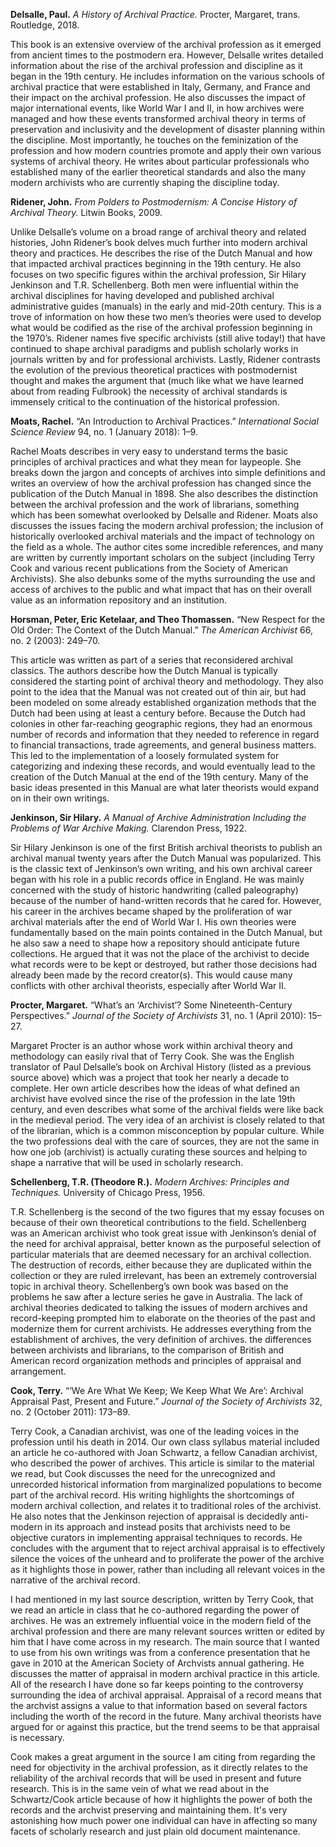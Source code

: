 **Delsalle, Paul.** *A History of Archival Practice.* Procter, Margaret, trans. Routledge, 2018.

This book is an extensive overview of the archival profession as it emerged from ancient times to the postmodern era.  However, Delsalle writes detailed information about the rise of the archival profession and discipline as it began in the 19th century.  He includes information on the various schools of archival practice that were established in Italy, Germany, and France and their impact on the archival profession.  He also discusses the impact of major international events, like World War I and II, in how archives were managed and how these events transformed archival theory in terms of preservation and inclusivity and the development of disaster planning within the discipline.  Most importantly, he touches on the feminization of the profession and how modern countries promote and apply their own various systems of archival theory.  He writes about particular professionals who established many of the earlier theoretical standards and also the many modern archivists who are currently shaping the discipline today.  

**Ridener, John.** *From Polders to Postmodernism: A Concise History of Archival Theory.* Litwin Books, 2009.

Unlike Delsalle’s volume on a broad range of archival theory and related histories, John Ridener’s book delves much further into modern archival theory and practices.  He describes the rise of the Dutch Manual and how that impacted archival practices beginning in the 19th century.  He also focuses on two specific figures within the archival profession, Sir Hilary Jenkinson and T.R. Schellenberg.  Both men were influential within the archival disciplines for having developed and published archival administrative guides (manuals) in the early and mid-20th century.  This is a trove of information on how these two men’s theories were used to develop what would be codified as the rise of the archival profession beginning in the 1970’s.  Ridener names five specific archivists (still alive today!) that have continued to shape archival paradigms and publish scholarly works in journals written by and for professional archivists.  Lastly, Ridener contrasts the evolution of the previous theoretical practices with postmodernist thought and makes the argument that (much like what we have learned about from reading Fulbrook) the necessity of archival standards is immensely critical to the continuation of the historical profession.

**Moats, Rachel.** “An Introduction to Archival Practices.” *International Social Science Review* 94, no. 1 (January 2018): 1–9.

Rachel Moats describes in very easy to understand terms the basic principles of archival practices and what they mean for laypeople.  She breaks down the jargon and concepts of archives into simple definitions and writes an overview of how the archival profession has changed since the publication of the Dutch Manual in 1898.  She also describes the distinction between the archival profession and the work of librarians, something which has been somewhat overlooked by Delsalle and Ridener.  Moats also discusses the issues facing the modern archival profession; the inclusion of historically overlooked archival materials and the impact of technology on the field as a whole.  The author cites some incredible references, and many are written by currently important scholars on the subject (including Terry Cook and various recent publications from the Society of American Archivists).  She also debunks some of the myths surrounding the use and access of archives to the public and what impact that has on their overall value as an information repository and an institution.

**Horsman, Peter, Eric Ketelaar, and Theo Thomassen.** “New Respect for the Old Order: The Context of the Dutch Manual.” *The American Archivist* 66, no. 2 (2003): 249–70. 

This article was written as part of a series that reconsidered archival classics.  The authors describe how the Dutch Manual is typically considered the starting point of archival theory and methodology.  They also point to the idea that the Manual was not created out of thin air, but had been modeled on some already established organization methods that the Dutch had been using at least a century before.  Because the Dutch had colonies in other far-reaching geographic regions, they had an enormous number of records and information that they needed to reference in regard to financial transactions, trade agreements, and general business matters.  This led to the implementation of a loosely formulated system for categorizing and indexing these records, and would eventually lead to the creation of the Dutch Manual at the end of the 19th century.  Many of the basic ideas presented in this Manual are what later theorists would expand on in their own writings. 

**Jenkinson, Sir Hilary.** *A Manual of Archive Administration Including the Problems of War Archive Making.* Clarendon Press, 1922. 

Sir Hilary Jenkinson is one of the first British archival theorists to publish an archival manual twenty years after the Dutch Manual was popularized.  This is the classic text of Jenkinson’s own writing, and his own archival career began with his role in a public records office in England.  He was mainly concerned with the study of historic handwriting (called paleography) because of the number of hand-written records that he cared for.  However, his career in the archives became shaped by the proliferation of war archival materials after the end of World War I.  His own theories were fundamentally based on the main points contained in the Dutch Manual, but he also saw a need to shape how a repository should anticipate future collections.  He argued that it was not the place of the archivist to decide what records were to be kept or destroyed, but rather those decisions had already been made by the record creator(s).  This would cause many conflicts with other archival theorists, especially after World War II.

**Procter, Margaret.** “What’s an ‘Archivist’? Some Nineteenth-Century Perspectives.” *Journal of the Society of Archivists* 31, no. 1 (April 2010): 15–27.

Margaret Procter is an author whose work within archival theory and methodology can easily rival that of Terry Cook.  She was the English translator of Paul Delsalle’s book on Archival History (listed as a previous source above) which was a project that took her nearly a decade to complete.  Her own article describes how the ideas of what defined an archivist have evolved since the rise of the profession in the late 19th century, and even describes what some of the archival fields were like back in the medieval period.  The very idea of an archivist is closely related to that of the librarian, which is a common misconception by popular culture.  While the two professions deal with the care of sources, they are not the same in how one job (archivist) is actually curating these sources and helping to shape a narrative that will be used in scholarly research.

**Schellenberg, T.R. (Theodore R.).** *Modern Archives: Principles and Techniques.* University of Chicago Press, 1956.

T.R. Schellenberg is the second of the two figures that my essay focuses on because of their own theoretical contributions to the field.  Schellenberg was an American archivist who took great issue with Jenkinson’s denial of the need for archival appraisal, better known as the purposeful selection of particular materials that are deemed necessary for an archival collection.  The destruction of records, either because they are duplicated within the collection or they are ruled irrelevant, has been an extremely controversial topic in archival theory.  Schellenberg’s own book was based on the problems he saw after a lecture series he gave in Australia.  The lack of archival theories dedicated to talking the issues of modern archives and record-keeping prompted him to elaborate on the theories of the past and modernize them for current archivists.  He addresses everything from the establishment of archives, the very definition of archives. the differences between archivists and librarians, to the comparison of British and American record organization methods and principles of appraisal and arrangement.

**Cook, Terry.** “‘We Are What We Keep; We Keep What We Are’: Archival Appraisal Past, Present and Future.” *Journal of the Society of Archivists* 32, no. 2 (October 2011): 173–89. 

Terry Cook, a Canadian archivist, was one of the leading voices in the profession until his death in 2014.  Our own class syllabus material included an article he co-authored with Joan Schwartz, a fellow Canadian archivist, who described the power of archives.  This article is similar to the material we read, but Cook discusses the need for the unrecognized and unrecorded historical information from marginalized populations to become part of the archival record.  His writing highlights the shortcomings of modern archival collection, and relates it to traditional roles of the archivist.  He also notes that the Jenkinson rejection of appraisal is decidedly anti-modern in its approach and instead posits that archivists need to be objective curators in implementing appraisal techniques to records.  He concludes with the argument that to reject archival appraisal is to effectively silence the voices of the unheard and to proliferate the power of the archive as it highlights those in power, rather than including all relevant voices in the narrative of the archival record.



I had mentioned in my last source description, written by Terry Cook, that we read an article in class that he co-authored regarding the power of archives.  He was an extremely influential voice in the modern field of the archival profession and there are many relevant sources written or edited by him that I have come across in my research. The main source that I wanted to use from his own writings was from a conference presentation that he gave in 2010 at the American Society of Archvists annual gathering.  He discusses the matter of appraisal in modern archival practice in this article.  All of the research I have done so far keeps pointing to the controversy surrounding the idea of archival appraisal.  Appraisal of a record means that the archvist assigns a value to that information based on several factors including the worth of the record in the future.  Many archival theorists have argued for or against this practice, but the trend seems to be that appraisal is necessary.

Cook makes a great argument in the source I am citing from regarding the need for objectivity in the archival profession, as it directly relates to the reliability of the archival records that will be used in present and future research.  This is in the same vein of what we read about in the Schwartz/Cook article because of how it highlights the power of both the records and the archvist preserving and maintaining them.  It's very astonishing how much power one individual can have in affecting so many facets of scholarly research and just plain old document maintenance. 

